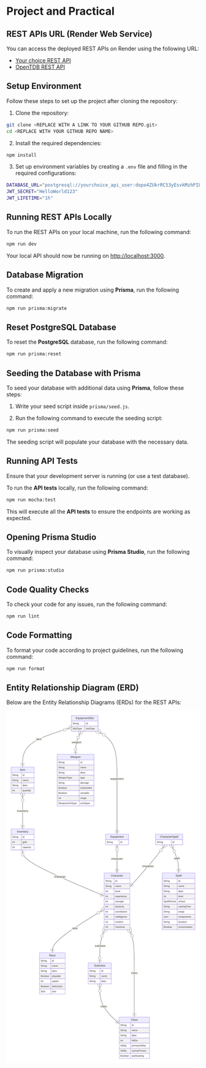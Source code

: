 # Project and Practical

## REST APIs URL (Render Web Service)

You can access the deployed REST APIs on Render using the following URL:

- [Your choice REST API](https://your-choice-rest-api.onrender.com)
- [OpenTDB REST API](<REPLACE WITH A LINK TO YOUR REST API>)

## Setup Environment

Follow these steps to set up the project after cloning the repository:

1. Clone the repository:

```bash
git clone <REPLACE WITH A LINK TO YOUR GITHUB REPO.git>
cd <REPLACE WITH YOUR GITHUB REPO NAME>
```

2. Install the required dependencies:

```bash
npm install
```

3. Set up environment variables by creating a `.env` file and filling in the required configurations:

```bash
DATABASE_URL="postgresql://yourchoice_api_user:dopo4ZUkrRC53yEsvkMzhPILcshvBgEn@dpg-cso7emhu0jms7393sf2g-a.oregon-postgres.render.com/yourchoice_api"
JWT_SECRET="HelloWorld123"
JWT_LIFETIME="1h"
```

## Running REST APIs Locally

To run the REST APIs on your local machine, run the following command:

```bash
npm run dev
```

Your local API should now be running on <http://localhost:3000>.

## Database Migration

To create and apply a new migration using **Prisma**, run the following command:

```bash
npm run prisma:migrate
```

## Reset PostgreSQL Database

To reset the **PostgreSQL** database, run the following command:

```bash
npm run prisma:reset
```

## Seeding the Database with Prisma

To seed your database with additional data using **Prisma**, follow these steps:

1. Write your seed script inside `prisma/seed.js`.

2. Run the following command to execute the seeding script:

```bash
npm run prisma:seed
```

The seeding script will populate your database with the necessary data.

## Running API Tests

Ensure that your development server is running (or use a test database).

To run the **API tests** locally, run the following command:

```bash
npm run mocha:test
```

This will execute all the **API tests** to ensure the endpoints are working as expected.

## Opening Prisma Studio

To visually inspect your database using **Prisma Studio**, run the following command:

```bash
npm run prisma:studio
```

## Code Quality Checks

To check your code for any issues, run the following command:

```bash
npm run lint
```

## Code Formatting

To format your code according to project guidelines, run the following command:

```bash
npm run format
```

## Entity Relationship Diagram (ERD)

Below are the Entity Relationship Diagrams (ERDs) for the REST APIs:

![ERD-Diagram](https://github.com/CWebb1/your-choice-REST-API/blob/main/prisma-erd.svg)

